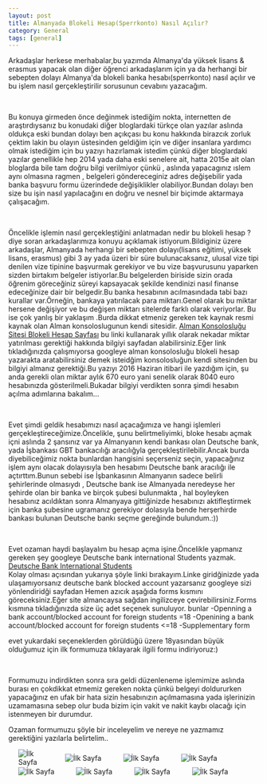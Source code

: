 ```yaml
---
layout: post
title: Almanyada Blokeli Hesap(Sperrkonto) Nasıl Açılır?
category: General
tags: [general]
---
```

<p>
Arkadaşlar herkese merhabalar,bu yazımda Almanya'da yüksek lisans & erasmus yapacak olan diğer öğrenci arkadaşlarım için 
ya da herhangi bir sebepten dolayı Almanya'da blokeli banka hesabı(sperrkonto) nasıl açılır ve bu işlem nasıl gerçekleştirilir sorusunun cevabını yazacağım.
</p>
<br>
<p>
Bu konuya girmeden önce değinmek istediğim nokta, internetten de araştırdıysanız bu konudaki diğer bloglardaki türkçe olan yazılar aslında oldukça eski bundan dolayı
ben açıkçası bu konu hakkında birazcık zorluk çektim lakin bu olayın üstesinden geldiğim için ve diğer insanlara yardımcı olmak istediğim için bu yazıyı hazırlamak istedim 
çünkü diğer bloglardaki yazılar genellikle hep 2014 yada daha eski senelere ait, hatta 2015e ait olan bloglarda bile tam doğru bilgi verilmiyor çünkü , aslında yapacagınız
ıslem aynı olmasına ragmen , belgeleri göndereceginiz adres değişebilir yada banka başvuru formu üzerindede değişiklikler olabiliyor.Bundan dolayı ben size bu işin
nasıl yapılacağını en doğru ve nesnel bir biçimde aktarmaya çalışacağım.
<p>
<br>

<p>Öncelikle işlemin nasıl gerçekleştiğini anlatmadan nedir bu blokeli hesap ? diye soran arkadaşlarımıza konuyu açıklamak istiyorum.Bildiginiz üzere arkadaşlar, Almanyada 
herhangi bir sebepten dolayı(lisans eğitimi, yüksek lisans, erasmus) gibi 3 ay yada üzeri bir süre bulunacaksanız, ulusal vize tipi denilen vize tipinine başvurmak gerekiyor
ve bu vize başvurusunu yaparken sizden birtakım belgeler istiyorlar.Bu belgelerden biriside sizin orada öğrenim göreceğiniz süreyi kapsayacak şekilde kendinizi nasıl finanse 
edeceğinize dair bir belgedir.Bu banka hesabının acılmasındada tabi bazı kurallar var.Örneğin, bankaya yatırılacak para miktarı.Genel olarak bu miktar hersene değişiyor ve bu 
değişen miktarı sitelerde farklı olarak veriyorlar. Bu ise çok yanlış bir yaklaşım .Burda dikkat etmeniz gereken tek kaynak resmi kaynak olan Alman konsoloslugunun kendi sitesidir.
<a href="http://www.tuerkei.diplo.de/Vertretung/tuerkei/tr/03-rk/08-beglaubigungen-und-beurkundungen/sperrkonto.html"   target="_blank">Alman Konsolosluğu Sitesi Blokeli Hesap Sayfası</a> 
bu linki kullanarak yıllık olarak nekadar miktar yatırılması gerektiği hakkında bilgiyi sayfadan alabilirsiniz.Eğer link tıkladığınızda çalışmıyorsa googleye alman konsolosluğu blokeli hesap
yazarakta aratabilirsiniz demek isteidğim konsolosluğun kendi sitesinden bu bilgiyi almanız gerektiği.Bu yazıyı 2016 Haziran itibari ile yazdığım için, şu anda gerekli olan miktar aylık 670 euro
yani senelik olarak 8040 euro hesabınızda gösterilmeli.Bukadar bilgiyi verdikten sonra şimdi hesabın açılma adımlarına bakalım... </p>
<p>
<br>

<p>Evet şimdi geldik hesabımızı nasıl açacağımıza ve hangi işlemleri gerçekleştireceğimize.Öncelikle, şunu belirtmeliyimki, bloke hesabı açmak içni aslında 2 şansınız var ya Almanyanın kendi bankası
olan Deutsche bank, yada İşbankası GBT bankacılığı aracılığyla gerçekleştirilebilir.Ancak burda diyebiliceğimiz nokta bunlardan hangisini seçerseniz seçin, yapacağınız işlem aynı olacak dolayısıyla ben
hesabımı Deutsche bank aracılığı ile açtırttım.Bunun sebebi ise İşbankasının Almanyanın sadece belirli şehirlerinde olmasıydı , Deutsche bank ise Almanyada neredeyse her şehirde olan bir banka ve birçok 
şubesi bulunmakta , hal boyleyken hesabınız acıldıktan sonra Almanyaya gittiğinizde hesabınızı aktifleştirmek için banka şubesine ugramanız gerekiyor dolasıyla bende herşerhirde bankası bulunan Deutsche bankı
seçme gereğinde bulundum.:))
</p>
<br>

<p> Evet ozaman haydi başlayalım bu hesap açma işine.Öncelikle yapmanız gereken şey googleye Deutsche bank international Students  yazmak. <br>
<a href="https://www.deutsche-bank.de/pfb/content/pk-konto-und-karte-international-students.html?pfb_tab=34880-34884"   target="_blank">Deutsche Bank International Students</a> <br>
Kolay olması açısından yukarıya şöyle linki bırakayım.Linke giridğinizde yada ulaşamıyorsanız deutsche bank blocked account yazarsanız googleye sizi yönlendiridği sayfadan
Hemen azıcık aşağıda forms kısmını göreceksiniz.Eğer site almancaysa sağdan ingilizceye çevirebilirsiniz.Forms kısmına tıkladığınızda size üç adet
seçenek sunuluyor.
 bunlar
    -Openning a bank account/blocked account for foreign students =18
    -Openining a bank account/blocked account for foreign students <=18
    -Supplementary form
    
evet yukardaki seçeneklerden görüldüğü üzere 18yasından büyük olduğumuz için ilk formumuza tıklayarak ilgili formu indiriyoruz:)
</p>

<br>
<p>Formumuzu indirdikten sonra sıra geldi düzenleneme işlemimize aslında burası en çokdikkat etmemiz gereken nokta çünkü belgeyi doldururken yapacağınız en ufak bir hata
sizin  hesabınızın açılmamasına yada işlerinizin uzamamasına sebep olur buda bizim için vakit ve nakit kaybı olacağı için istenmeyen bir durumdur.
</p>

<p> Ozaman formumuzu şöyle bir inceleyelim ve nereye ne yazmamız gerektiğini yazılarla belirtelim.. </p>

<img style="max-width: 10%;" align="center" hspace="20" src="/images/AlmanyaBlokeliHesapAcimi/1.png" alt="İlk Sayfa" height="auto">
<img style="max-width: 100%;" align="center" hspace="20" src="/images/AlmanyaBlokeliHesapAcimi/2.png" alt="İlk Sayfa" height="auto">
<img style="max-width: 100%;" align="center" hspace="20" src="/images/AlmanyaBlokeliHesapAcimi/3.png" alt="İlk Sayfa" height="auto">
<img style="max-width: 100%;" align="center" hspace="20" src="/images/AlmanyaBlokeliHesapAcimi/4.png" alt="İlk Sayfa" height="auto">
<img style="max-width: 100%;" align="center" hspace="20" src="/images/AlmanyaBlokeliHesapAcimi/5.png" alt="İlk Sayfa" height="auto">
<img style="max-width: 100%;" align="center" hspace="20" src="/images/AlmanyaBlokeliHesapAcimi/6.png" alt="İlk Sayfa" height="auto">
<img style="max-width: 100%;" align="center" hspace="20" src="/images/AlmanyaBlokeliHesapAcimi/7.png" alt="İlk Sayfa" height="auto">
<img style="max-width: 100%;" align="center" hspace="20" src="/images/AlmanyaBlokeliHesapAcimi/8.png" alt="İlk Sayfa" height="auto">
